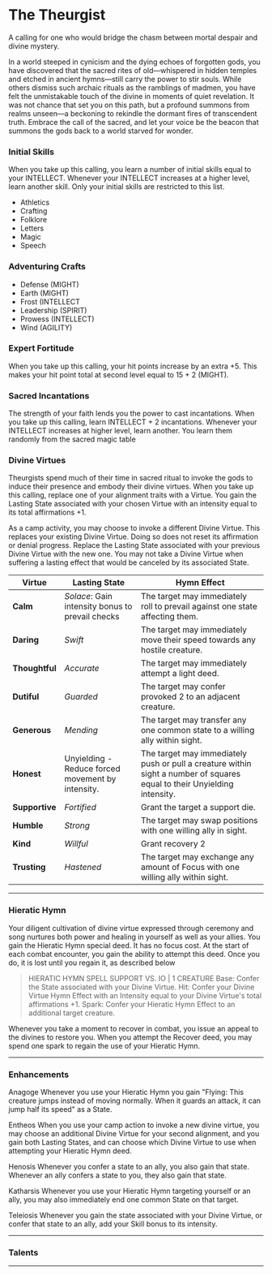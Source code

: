 # The Theurgist
A calling for one who would bridge the chasm between mortal despair and divine mystery.

In a world steeped in cynicism and the dying echoes of forgotten gods, you have discovered that the sacred rites of old—whispered in hidden temples and etched in ancient hymns—still carry the power to stir souls. While others dismiss such archaic rituals as the ramblings of madmen, you have felt the unmistakable touch of the divine in moments of quiet revelation. It was not chance that set you on this path, but a profound summons from realms unseen—a beckoning to rekindle the dormant fires of transcendent truth. Embrace the call of the sacred, and let your voice be the beacon that summons the gods back to a world starved for wonder.

### Initial Skills
When you take up this calling, you learn a number of initial skills equal to your INTELLECT. Whenever your INTELLECT increases at a higher level, learn another skill. Only your initial skills are restricted to this list.
- Athletics 
- Crafting 
- Folklore
- Letters
- Magic  
- Speech

### Adventuring Crafts
- Defense (MIGHT) 
- Earth (MIGHT)
- Frost (INTELLECT
- Leadership (SPIRIT)
- Prowess (INTELLECT)
- Wind (AGILITY)

### Expert Fortitude
When you take up this calling, your hit points increase by an extra +5. This makes your hit point total at second level equal to 15 + 2 (MIGHT).

### Sacred Incantations 
The strength of your faith lends you the power to cast incantations. When you take up this calling, learn INTELLECT + 2 incantations. Whenever your INTELLECT increases at higher level, learn another. You learn them randomly from the sacred magic table

### Divine Virtues
Theurgists spend much of their time in sacred ritual to invoke the gods to induce their presence and embody their divine virtues. When you take up this calling, replace one of your alignment traits with a Virtue. You gain the Lasting State associated with your chosen Virtue with an intensity equal to its total affirmations +1.

As a camp activity, you may choose to invoke a different Divine Virtue. This replaces your existing Divine Virtue. Doing so does not reset its affirmation or denial progress. Replace the Lasting State associated with your previous Divine Virtue with the new one. You may not take a Divine Virtue when suffering a lasting effect that would be canceled by its associated State.

| **Virtue**     | **Lasting State**                                 | Hymn Effect                                                                                                              |
| -------------- | ------------------------------------------------- | ------------------------------------------------------------------------------------------------------------------------ |
| **Calm**       | _Solace_: Gain intensity bonus to prevail checks  | The target may immediately roll to prevail against one state affecting them.                                             |
| **Daring**     | _Swift_                                           | The target may immediately move their speed towards any hostile creature.                                                |
| **Thoughtful** | _Accurate_                                        | The target may immediately attempt a light deed.                                                                         |
| **Dutiful**    | _Guarded_                                         | The target may confer provoked 2 to an adjacent creature.                                                                |
| **Generous**   | _Mending_                                         | The target may transfer any one common state to a willing ally within sight.                                             |
| **Honest**     | Unyielding - Reduce forced movement by intensity. | The target may immediately push or pull a creature within sight a number of squares equal to their Unyielding intensity. |
| **Supportive** | _Fortified_                                       | Grant the target a support die.                                                                                          |
| **Humble**     | _Strong_                                          | The target may swap positions with one willing ally in sight.                                                            |
| **Kind**       | _Willful_                                         | Grant recovery 2                                                                                                         |
| **Trusting**   | _Hastened_                                        | The target may exchange any amount of Focus with one willing ally within sight.                                          |

---

### Hieratic Hymn

Your diligent cultivation of divine virtue expressed through ceremony and song nurtures both power and healing in yourself as well as your allies. You gain the Hieratic Hymn special deed. It has no focus cost. At the start of each combat encounter, you gain the ability to attempt this deed. Once you do, it is lost until you regain it, as described below

>HIERATIC HYMN
>SPELL SUPPORT VS. IO | 1 CREATURE
>Base: Confer the State associated with your Divine Virtue.
>Hit: Confer your Divine Virtue Hymn Effect with an Intensity equal to your Divine Virtue's total affirmations +1.
>Spark: Confer your Hieratic Hymn Effect to an additional target creature.

Whenever you take a moment to recover in combat, you issue an appeal to the divines to restore you. When you attempt the Recover deed, you may spend one spark to regain the use of your Hieratic Hymn.

---

### Enhancements

Anagoge
Whenever you use your Hieratic Hymn you gain "Flying: This creature jumps instead of moving normally. When it guards an attack, it can jump half its speed" as a State.

Entheos
When you use your camp action to invoke a new divine virtue, you may choose an additional Divine Virtue for your second alignment, and you gain both Lasting States, and can choose which Divine Virtue to use when attempting your Hieratic Hymn deed.

Henosis
Whenever you confer a state to an ally, you also gain that state. Whenever an ally confers a state to you, they also gain that state.

Katharsis
Whenever you use your Hieratic Hymn targeting yourself or an ally, you may also immediately end one common State on that target.

Teleiosis
Whenever you gain the state associated with your Divine Virtue, or confer that state to an ally, add your Skill bonus to its intensity.  

---

### Talents

---